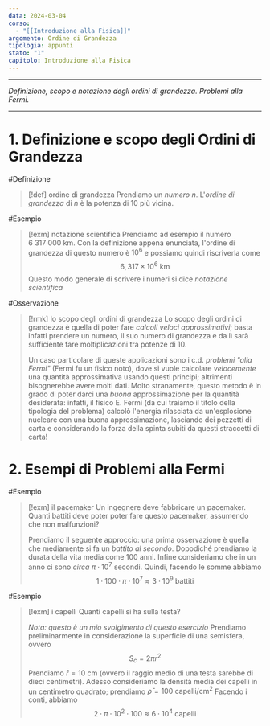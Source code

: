 ```yaml
---
data: 2024-03-04
corso:
  - "[[Introduzione alla Fisica]]"
argomento: Ordine di Grandezza
tipologia: appunti
stato: "1"
capitolo: Introduzione alla Fisica
---
```

- - -
*Definizione, scopo e notazione degli ordini di grandezza. Problemi alla Fermi.*
- - -
# 1. Definizione e scopo degli Ordini di Grandezza
#Definizione 
> [!def] ordine di grandezza
> Prendiamo un *numero* $n$. L'*ordine di grandezza* di $n$ è la potenza di $10$ più vicina.

#Esempio 
> [!exm] notazione scientifica
> Prendiamo ad esempio il numero $6\ 317 \ 000 \text{ km}$. Con la definizione appena enunciata, l'ordine di grandezza di questo numero è $10^6$ e possiamo quindi riscriverla come
> $$
> 6,317 \times 10^6 \text{ km}
> $$
> Questo modo generale di scrivere i numeri si dice *notazione scientifica*

#Osservazione 
> [!rmk] lo scopo degli ordini di grandezza
> Lo scopo degli ordini di grandezza è quella di poter fare *calcoli veloci approssimativi*; basta infatti prendere un numero, il suo numero di grandezza e da lì sarà sufficiente fare moltiplicazioni tra potenze di $10$.
>
> Un caso particolare di queste applicazioni sono i c.d. *problemi "alla Fermi"* (Fermi fu un fisico noto), dove si vuole calcolare *velocemente* una quantità approssimativa usando questi principi; altrimenti bisognerebbe avere molti dati.
> Molto stranamente, questo metodo è in grado di poter darci una *buona* approssimazione per la quantità desiderata: infatti, il fisico E. Fermi (da cui traiamo il titolo della tipologia del problema) calcolò l'energia rilasciata da un'esplosione nucleare con una buona approssimazione, lasciando dei pezzetti di carta e considerando la forza della spinta subiti da questi straccetti di carta!

# 2. Esempi di Problemi alla Fermi
#Esempio 
> [!exm] il pacemaker
> Un ingegnere deve fabbricare un pacemaker. Quanti battiti deve poter poter fare questo pacemaker, assumendo che non malfunzioni?
> 
> Prendiamo il seguente approccio: una prima osservazione è quella che mediamente si fa un *battito al secondo*.
> Dopodiché prendiamo la durata della vita media come 100 anni.
> Infine consideriamo che in un anno ci sono *circa* $\pi \cdot 10^7$ secondi.
> Quindi, facendo le somme abbiamo
> $$
> 1 \cdot 100 \cdot \pi \cdot 10^7 \approx 3 \cdot 10^9 \text{ battiti}
> $$

#Esempio 
> [!exm] i capelli
> Quanti capelli si ha sulla testa?
> 
> *Nota: questo è un mio svolgimento di questo esercizio*
> Prendiamo preliminarmente in considerazione la superficie di una semisfera, ovvero
> $$
> S_c = 2 \pi r ^2
> $$
> Prendiamo $\bar r  = 10 \text{ cm}$ (ovvero il raggio medio di una testa sarebbe di dieci centimetri).
> Adesso consideriamo la densità media dei capelli in un centimetro quadrato; prendiamo $\bar \rho = 100 \text{ capelli/cm}^2$ 
> Facendo i conti, abbiamo
> $$
> 2 \cdot \pi \cdot 10^2 \cdot 100 \approx 6 \cdot 10^4 \text{ capelli}
> $$

